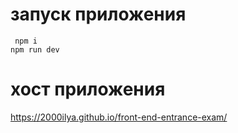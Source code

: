 
# запуск приложения
``` npm i```\
```npm run dev```

# хост приложения

https://2000ilya.github.io/front-end-entrance-exam/